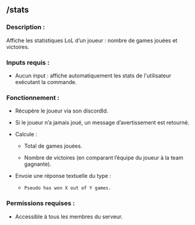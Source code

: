 ## /stats

### Description :

Affiche les statistiques LoL d’un joueur : nombre de games jouées et victoires.

### Inputs requis :

- Aucun input : affiche automatiquement les stats de l'utilisateur exécutant la commande.

### Fonctionnement :

- Récupère le joueur via son discordId.

- Si le joueur n’a jamais joué, un message d’avertissement est retourné.

- Calcule :

    - Total de games jouées.

    - Nombre de victoires (en comparant l’équipe du joueur à la team gagnante).

- Envoie une réponse textuelle du type :

    - ```Pseudo has won X out of Y games.```

### Permissions requises :

- Accessible à tous les membres du serveur.